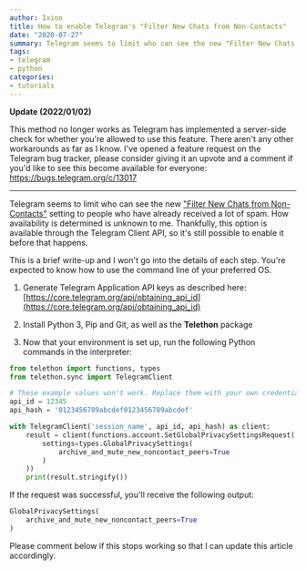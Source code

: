 ```yaml
---
author: Ixion
title: How to enable Telegram's "Filter New Chats from Non-Contacts"
date: "2020-07-27"
summary: Telegram seems to limit who can see the new "Filter New Chats from Non-Contacts" setting to people who have already received a lot of spam. Thankfully, it's still possible to enable it before that happens.
tags: 
- telegram
- python
categories:
- tutorials
---
```


**Update (2022/01/02)**

This method no longer works as Telegram has implemented a server-side check for whether you're allowed to use this feature. There aren't any other workarounds as far as I know. I've opened a feature request on the Telegram bug tracker, please consider giving it an upvote and a comment if you'd like to see this become available for everyone: <https://bugs.telegram.org/c/13017>

---

Telegram seems to limit who can see the new ["Filter New Chats from Non-Contacts"](https://telegram.org/blog/profile-videos-people-nearby-and-more#filter-new-chats-from-non-contacts) setting to people who have already received a lot of spam. How availability is determined is unknown to me. Thankfully, this option is available through the Telegram Client API, so it's still possible to enable it before that happens.

This is a brief write-up and I won't go into the details of each step. You're expected to know how to use the command line of your preferred OS.

1. Generate Telegram Application API keys as described here: [https://core.telegram.org/api/obtaining_api_id](https://core.telegram.org/api/obtaining_api_id)
2. Install Python 3, Pip and Git, as well as the **Telethon** package

3. Now that your environment is set up, run the following Python commands in the interpreter:

```python
from telethon import functions, types
from telethon.sync import TelegramClient

# These example values won't work. Replace them with your own credentials.
api_id = 12345
api_hash = '0123456789abcdef0123456789abcdef'

with TelegramClient('session_name', api_id, api_hash) as client:
    result = client(functions.account.SetGlobalPrivacySettingsRequest(
        settings=types.GlobalPrivacySettings(
            archive_and_mute_new_noncontact_peers=True
        )
    ))
    print(result.stringify())
```

If the request was successful, you'll receive the following output:

```python
GlobalPrivacySettings(
	archive_and_mute_new_noncontact_peers=True
)
```

Please comment below if this stops working so that I can update this article accordingly.
